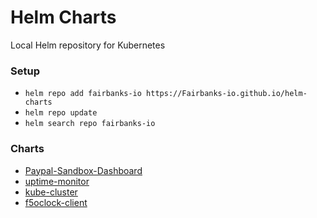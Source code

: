 # Helm Charts

Local Helm repository for Kubernetes

### Setup
- `helm repo add fairbanks-io https://Fairbanks-io.github.io/helm-charts`
- `helm repo update`
- `helm search repo fairbanks-io`

### Charts
- [Paypal-Sandbox-Dashboard](https://github.com/Fairbanks-io/PayPal-Sandbox-Dashboard)
- [uptime-monitor](https://github.com/Fairbanks-io/uptime-monitor)
- [kube-cluster](https://github.com/Fairbanks-io/kube-cluster)
- [f5oclock-client](https://github.com/Fairbanks-io/f5oclock)
